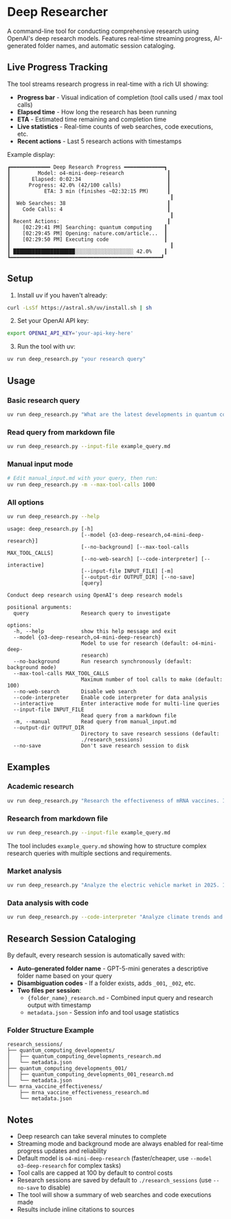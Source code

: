 # Deep Researcher

A command-line tool for conducting comprehensive research using OpenAI's deep research models. Features real-time streaming progress, AI-generated folder names, and automatic session cataloging.

## Live Progress Tracking

The tool streams research progress in real-time with a rich UI showing:

- **Progress bar** - Visual indication of completion (tool calls used / max tool calls)
- **Elapsed time** - How long the research has been running
- **ETA** - Estimated time remaining and completion time
- **Live statistics** - Real-time counts of web searches, code executions, etc.
- **Recent actions** - Last 5 research actions with timestamps

Example display:
```
┏━━━━━━━━━━━━━ Deep Research Progress ━━━━━━━━━━━━━┓
┃         Model: o4-mini-deep-research              ┃
┃       Elapsed: 0:02:34                            ┃
┃      Progress: 42.0% (42/100 calls)               ┃
┃           ETA: 3 min (finishes ~02:32:15 PM)      ┃
┃                                                    ┃
┃  Web Searches: 38                                 ┃
┃    Code Calls: 4                                  ┃
┃                                                    ┃
┃ Recent Actions:                                   ┃
┃    [02:29:41 PM] Searching: quantum computing    ┃
┃    [02:29:45 PM] Opening: nature.com/article...  ┃
┃    [02:29:50 PM] Executing code                  ┃
┃                                                    ┃
┃ ████████████████████░░░░░░░░░░░░░░░░░░░ 42.0%    ┃
┗━━━━━━━━━━━━━━━━━━━━━━━━━━━━━━━━━━━━━━━━━━━━━━━━━┛
```

## Setup

1. Install uv if you haven't already:
```bash
curl -LsSf https://astral.sh/uv/install.sh | sh
```

2. Set your OpenAI API key:
```bash
export OPENAI_API_KEY='your-api-key-here'
```

3. Run the tool with uv:
```bash
uv run deep_research.py "your research query"
```

## Usage

### Basic research query
```bash
uv run deep_research.py "What are the latest developments in quantum computing?"
```

### Read query from markdown file
```bash
uv run deep_research.py --input-file example_query.md
```

### Manual input mode
```bash
# Edit manual_input.md with your query, then run:
uv run deep_research.py -m --max-tool-calls 1000
```

### All options
```bash
uv run deep_research.py --help
```

```
usage: deep_research.py [-h]
                        [--model {o3-deep-research,o4-mini-deep-research}]
                        [--no-background] [--max-tool-calls MAX_TOOL_CALLS]
                        [--no-web-search] [--code-interpreter] [--interactive]
                        [--input-file INPUT_FILE] [-m]
                        [--output-dir OUTPUT_DIR] [--no-save]
                        [query]

Conduct deep research using OpenAI's deep research models

positional arguments:
  query                 Research query to investigate

options:
  -h, --help            show this help message and exit
  --model {o3-deep-research,o4-mini-deep-research}
                        Model to use for research (default: o4-mini-deep-
                        research)
  --no-background       Run research synchronously (default: background mode)
  --max-tool-calls MAX_TOOL_CALLS
                        Maximum number of tool calls to make (default: 100)
  --no-web-search       Disable web search
  --code-interpreter    Enable code interpreter for data analysis
  --interactive         Enter interactive mode for multi-line queries
  --input-file INPUT_FILE
                        Read query from a markdown file
  -m, --manual          Read query from manual_input.md
  --output-dir OUTPUT_DIR
                        Directory to save research sessions (default:
                        ./research_sessions)
  --no-save             Don't save research session to disk
```

## Examples

### Academic research
```bash
uv run deep_research.py "Research the effectiveness of mRNA vaccines. Include peer-reviewed studies, clinical trial data, and regulatory approvals."
```

### Research from markdown file
```bash
uv run deep_research.py --input-file example_query.md
```

The tool includes `example_query.md` showing how to structure complex research queries with multiple sections and requirements.

### Market analysis
```bash
uv run deep_research.py "Analyze the electric vehicle market in 2025. Include market share, sales trends, and major manufacturers."
```

### Data analysis with code
```bash
uv run deep_research.py --code-interpreter "Analyze climate trends and predict future patterns"
```

## Research Session Cataloging

By default, every research session is automatically saved with:
- **Auto-generated folder name** - GPT-5-mini generates a descriptive folder name based on your query
- **Disambiguation codes** - If a folder exists, adds `_001`, `_002`, etc.
- **Two files per session**:
  - `{folder_name}_research.md` - Combined input query and research output with timestamp
  - `metadata.json` - Session info and tool usage statistics

### Folder Structure Example
```
research_sessions/
├── quantum_computing_developments/
│   ├── quantum_computing_developments_research.md
│   └── metadata.json
├── quantum_computing_developments_001/
│   ├── quantum_computing_developments_001_research.md
│   └── metadata.json
└── mrna_vaccine_effectiveness/
    ├── mrna_vaccine_effectiveness_research.md
    └── metadata.json
```

## Notes

- Deep research can take several minutes to complete
- Streaming mode and background mode are always enabled for real-time progress updates and reliability
- Default model is `o4-mini-deep-research` (faster/cheaper, use `--model o3-deep-research` for complex tasks)
- Tool calls are capped at 100 by default to control costs
- Research sessions are saved by default to `./research_sessions` (use `--no-save` to disable)
- The tool will show a summary of web searches and code executions made
- Results include inline citations to sources

